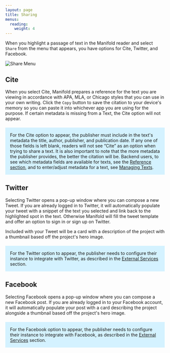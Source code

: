```yaml
---
layout: page
title: Sharing
menus:
  reading:
    weight: 4
---
```


When you highlight a passage of text in the Manifold reader and select `Share` from the menu that appears, you have options for Cite, Twitter, and Facebook.

![Share Menu](/docs/assets/reading/share.png)

<a name="cite"></a>
## Cite

When you select Cite, Manifold prepares a reference for the text you are viewing in accordance with APA, MLA, or Chicago styles that you can use in your own writing. Click the `Copy` button to save the citation to your device's memory so you can paste it into whichever app you are using for the purpose. If certain metadata is missing from a Text, the Cite option will not appear.

<div style="background: #d4f2ff; margin: 20px 0; padding: 15px;">
For the Cite option to appear, the publisher must include in the text's metadata the title, author, publisher, and publication date. If any one of those fields is left blank, readers will not see “Cite” as an option when trying to share a text. It is also important to note that the more metadata the publisher provides, the better the citation will be. Backend users, to see which metadata fields are available for texts, see the <a href="/docs/reference/metadata.html">Reference section</a>, and to enter/adjust metadata for a text, see <a href="/docs/projects/customizing/texts.html#managing-texts">Managing Texts</a>.
</div>

<a name="twitter"></a>
## Twitter

Selecting Twitter opens a pop-up window where you can compose a new Tweet. If you are already logged in to Twitter, it will automatically populate your tweet with a snippet of the text you selected and link back to the highlighted spot in the text. Otherwise Manifold will fill the tweet template and offer an option to sign in or sign up on Twitter.

Included with your Tweet will be a card with a description of the project with a thumbnail based off the project's hero image.

<div style="background: #d4f2ff; margin: 20px 0; padding: 15px;">
For the Twitter option to appear, the publisher needs to configure their instance to integrate with Twitter, as described in the <a href="/docs/customizing/settings/twitter.html">External Services</a> section.
</div>

<a name="facebook"></a>
## Facebook

Selecting Facebook opens a pop-up window where you can compose a new Facebook post. If you are already logged in to your Facebook account, it will automatically populate your post with a card describing the project alongside a thumbnail based off the project's hero image.

<div style="background: #d4f2ff; margin: 20px 0; padding: 15px;">
For the Facebook option to appear, the publisher needs to configure their instance to integrate with Facebook, as described in the <a href="/docs/customizing/settings/facebook.html">External Services</a> section.
</div>
